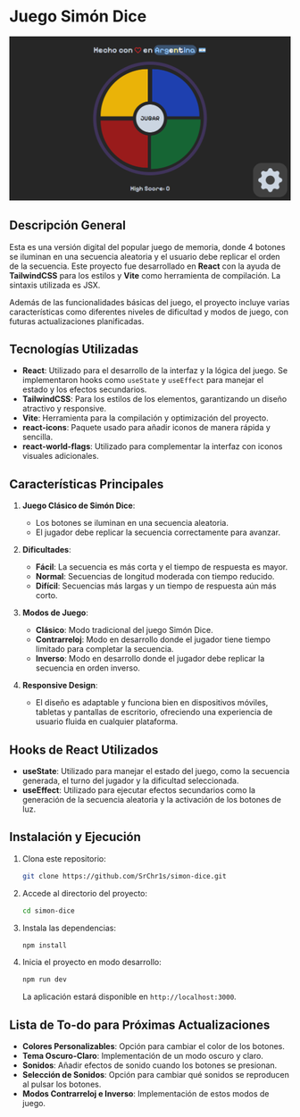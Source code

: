 # Juego Simón Dice

![](assets/banner.png)

## Descripción General

Esta es una versión digital del popular juego de memoria, donde 4 botones se iluminan en una secuencia aleatoria y el usuario debe replicar el orden de la secuencia. Este proyecto fue desarrollado en **React** con la ayuda de **TailwindCSS** para los estilos y **Vite** como herramienta de compilación. La sintaxis utilizada es JSX.

Además de las funcionalidades básicas del juego, el proyecto incluye varias características como diferentes niveles de dificultad y modos de juego, con futuras actualizaciones planificadas.

## Tecnologías Utilizadas

- **React**: Utilizado para el desarrollo de la interfaz y la lógica del juego. Se implementaron hooks como `useState` y `useEffect` para manejar el estado y los efectos secundarios.
- **TailwindCSS**: Para los estilos de los elementos, garantizando un diseño atractivo y responsive.
- **Vite**: Herramienta para la compilación y optimización del proyecto.
- **react-icons**: Paquete usado para añadir iconos de manera rápida y sencilla.
- **react-world-flags**: Utilizado para complementar la interfaz con iconos visuales adicionales.

## Características Principales

1. **Juego Clásico de Simón Dice**:
   - Los botones se iluminan en una secuencia aleatoria.
   - El jugador debe replicar la secuencia correctamente para avanzar.
2. **Dificultades**:

   - **Fácil**: La secuencia es más corta y el tiempo de respuesta es mayor.
   - **Normal**: Secuencias de longitud moderada con tiempo reducido.
   - **Difícil**: Secuencias más largas y un tiempo de respuesta aún más corto.

3. **Modos de Juego**:

   - **Clásico**: Modo tradicional del juego Simón Dice.
   - **Contrarreloj**: Modo en desarrollo donde el jugador tiene tiempo limitado para completar la secuencia.
   - **Inverso**: Modo en desarrollo donde el jugador debe replicar la secuencia en orden inverso.

4. **Responsive Design**:
   - El diseño es adaptable y funciona bien en dispositivos móviles, tabletas y pantallas de escritorio, ofreciendo una experiencia de usuario fluida en cualquier plataforma.

## Hooks de React Utilizados

- **useState**: Utilizado para manejar el estado del juego, como la secuencia generada, el turno del jugador y la dificultad seleccionada.
- **useEffect**: Utilizado para ejecutar efectos secundarios como la generación de la secuencia aleatoria y la activación de los botones de luz.

## Instalación y Ejecución

1. Clona este repositorio:

   ```bash
   git clone https://github.com/SrChr1s/simon-dice.git
   ```

2. Accede al directorio del proyecto:

   ```bash
   cd simon-dice
   ```

3. Instala las dependencias:

   ```bash
   npm install
   ```

4. Inicia el proyecto en modo desarrollo:

   ```bash
   npm run dev
   ```

   La aplicación estará disponible en `http://localhost:3000`.

## Lista de To-do para Próximas Actualizaciones

- **Colores Personalizables**: Opción para cambiar el color de los botones.
- **Tema Oscuro-Claro**: Implementación de un modo oscuro y claro.
- **Sonidos**: Añadir efectos de sonido cuando los botones se presionan.
- **Selección de Sonidos**: Opción para cambiar qué sonidos se reproducen al pulsar los botones.
- **Modos Contrarreloj e Inverso**: Implementación de estos modos de juego.
